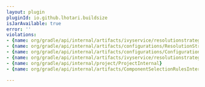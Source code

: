 ```yaml
---
layout: plugin
pluginId: io.github.lhotari.buildsize
isJarAvailable: true
error: ''
violations:
- {name: org/gradle/api/internal/artifacts/ivyservice/resolutionstrategy/DefaultResolutionStrategy}
- {name: org/gradle/api/internal/artifacts/configurations/ResolutionStrategyInternal}
- {name: org/gradle/api/internal/artifacts/configurations/ConfigurationInternal}
- {name: org/gradle/api/internal/artifacts/ivyservice/resolutionstrategy/DefaultCachePolicy}
- {name: org/gradle/api/internal/project/ProjectInternal}
- {name: org/gradle/api/internal/artifacts/ComponentSelectionRulesInternal}

---
```

